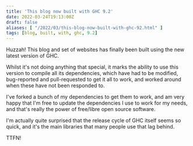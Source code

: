 ```yaml
---
title: 'This blog now built with GHC 9.2'
date: 2022-03-24T19:13:00Z
draft: false
aliases: [ "/2022/03/this-blog-now-built-with-ghc-92.html" ]
tags: [blog, built, with, ghc, 9.2]
---
```


Huzzah! This blog and set of websites has finally been built using the new latest version of GHC.

Whilst it's not doing anything that special, it marks the ability to use this version to compile all its dependencies, which have had to be modified, bug-reported and pull-requested to get it all to work, and worked around when these have not been responded to.

I've forked a bunch of my dependencies to get them to work, and am very happy that I'm free to update the dependencies I use to work for my needs, and that's really the power of free/libre open source software.

I'm actually quite surprised that the release cycle of GHC itself seems so quick, and it's the main libraries that many people use that lag behind.

TTFN!
